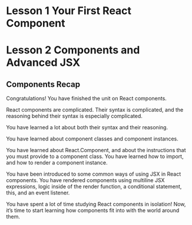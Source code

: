 # Lesson 1 Your First React Component

# Lesson 2 Components and Advanced JSX

## Components Recap

Congratulations! You have finished the unit on React components.

React components are complicated. Their syntax is complicated, and the reasoning behind their syntax is especially complicated.

You have learned a lot about both their syntax and their reasoning.

You have learned about component classes and component instances.

You have learned about React.Component, and about the instructions that you must provide to a component class. You have learned how to import, and how to render a component instance.

You have been introduced to some common ways of using JSX in React components. You have rendered components using multiline JSX expressions, logic inside of the render function, a conditional statement, this, and an event listener.

You have spent a lot of time studying React components in isolation! Now, it’s time to start learning how components fit into with the world around them.
